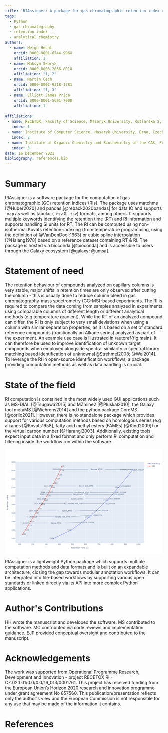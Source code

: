 ```yaml
---
title: 'RIAssigner: A package for gas chromatographic retention index calculation'
tags:
  - Python
  - gas chromatography
  - retention index
  - analytical chemistry
authors:
  - name: Helge Hecht
    orcid: 0000-0001-6744-996X
    affiliation: 1
  - name: Maksym Skoryk
    orcid: 0000-0003-2056-8018
    affiliation: "1, 2"
  - name: Martin Čech
    orcid: 0000-0002-9318-1781
    affiliation: "1, 3"
  - name: Elliott James Price
    orcid: 0000-0001-5691-7000
    affiliation: 1

affiliations:
 - name: RECETOX, Faculty of Science, Masaryk University, Kotlarska 2, Brno 60200, Czech Republic
   index: 1
 - name: Institute of Computer Science, Masaryk University, Brno, Czech Republic
   index: 2
 - name: Institute of Organic Chemistry and Biochemistry of the CAS, Prague, Czech Republic
   index: 3
date: 16 December 2021
bibliography: references.bib
---
```


# Summary

RIAssigner is a software package for the computation of gas chromatographic (GC) retention indices (RIs).
The package uses matchms [@Huber2020] and pandas [@reback2020pandas] for data IO and supports `.msp` as well as tabular (`.csv` & `.tsv`) formats, among others.
It supports multiple keywords identifying the retention time (RT) and RI information and supports handling SI units for RT.
The RI can be computed using non-isothermal Kováts retention-indexing (from temperature programming, using the definition of @VanDenDool:1963) or cubic spline interpolation [@Halang1978] based on a reference dataset containing RT & RI.
The package is hosted via bioconda [@bioconda] and is accessible to users through the Galaxy ecosystem [@galaxy; @umsa].

# Statement of need
The retention behaviour of compounds analyzed on capillary columns is very stable, major shifts in retention times are only observed after cutting the column - this is usually done to reduce column bleed in gas chromatography-mass spectrometry (GC-MS)-based experiments.
The RI is required to compare the data coming from samples analyzed in experiments using comparable columns of different length or different analytical methods (e.g temperature gradient).
While the RT of an analyzed compound can differ, the RI is only subject to very small deviations when using a column with similar separation properties, as it is based on a set of standard reference compounds (traditionally an Alkane series) analyzed as part of the experiment.
An example use case is illustrated in \autoref{fig:main}.
It can therefore be used to improve identification of unknown target compounds when employed alongside spectral similarity in spectral library matching based identification of unknowns[@Strehmel2008; @Wei2014].
To leverage the RI in open-source identification workflows, a package providing computation methods as well as data handling is crucial.

# State of the field
RI computation is contained in the most widely used GUI applications such as MS-DIAL [@Tsugawa2015] and MZmine2 [@Pluskal2010], the Galaxy tool metaMS [@Wehrens2014] and the python package CoreMS [@corilo2021].
However, there is no standalone package which provides support for various computation methods based on homologous series (e.g alkanes [@Kovats1958], fatty acid methyl esters (FAMEs) [@Kind2009]) or the virtual carbon number [@Harangi2003].
Additionally, existing tools expect input data in a fixed format and only perform RI computation and filtering inside the workflow run within the software.

![Example mapping of RI between two experiments with differing chromatographic setup. The markers denote the positions of reference compounds while the arrows indicate the RT and RI values of chemical compounds measured as standards via [@rcx_metabolomics] and identified in the study conducted in [@Weidt2016].\label{fig:main}](images/method_comparison_v2.png)

RIAssigner is a lightweight Python package which supports multiple computation methods and data formats and is built on an expandable architecture, closing the gap towards modular annotation workflows.
It can be integrated into file-based workflows by supporting various open standards or linked directly via its API into more complex Python applications.

# Author's Contributions
HH wrote the manuscript and developed the software.
MS contributed to the software.
MČ contributed via code reviews and implementation guidance.
EJP provided conceptual oversight and contributed to the manuscript.

# Acknowledgements
The work was supported from Operational Programme Research, Development and Innovation - project RECETOX RI - CZ.02.1.01/0.0/0.0/16_013/0001761.
This project has received funding from the European Union’s Horizon 2020 research and innovation programme under grant agreement No 857560.
This publication/presentation reflects only the author's view and the European Commission is not responsible for any use that may be made of the information it contains.

# References
